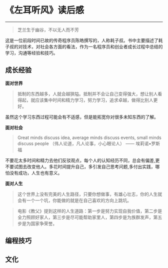 # 《左耳听风》读后感
---

> 芝兰生于幽谷，不以无人而不芳

这是一位前段时间已故的传奇程序员陈皓撰写的，人称耗子叔。书中主要描述了耗子叔的对技术，对社会各方面的看法，作为一名程序员和创业者成长过程中总结的学习，沟通等经验和技巧。

## 成长经验

**面对世界**

>抵制的东西越多，人就会越狭隘。抵制并不会让自己变得强大，想让别人看得起，就应该集中时间和精力学习，努力学习，追求卓越，做得比别人更好。

虽然这个学习东西过程可能会有不适感，但是能拓宽你对很多未知东西的了解。

**面对社会**

>Great minds discuss idea, average minds discuss events, small minds discuss people （伟人论道，凡人论事，小心眼论人） —— 埃莉诺•罗斯福

不要花太多时间和精力去他们反驳观点，每个人的认知经历不同，总会有偏差,更不要试图去改变他人。多花时间提升自己，多引发自己思考问题,多付出实践，哪怕没有成功，人生也有意义。

**面对人生**

> 这个世界上没有完美的人生路径，只要你想做事，有雄心壮志，你的人生就会有一个一个坑，你能做的就是在自己喜欢的方向上跳坑。

>电影《教父》提到这样的人生道路：第一步是努力实现自我价值，第二步是全力照顾好家人，第三步是尽可能帮助家里人，第四步是为族群发声，第五步是为国家争荣誉。


## 编程技巧

## 文化
